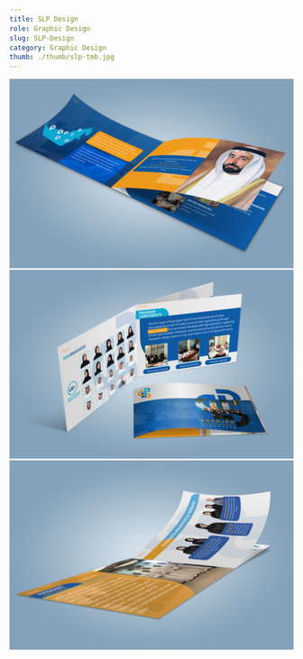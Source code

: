 ```yaml
---
title: SLP Design
role: Graphic Design
slug: SLP-Design
category: Graphic Design
thumb: ./thumb/slp-tmb.jpg
---
```


![SLP Design](https://raw.githubusercontent.com/noushweb/projectimages/main/graphicdesign/SLP/01.jpg)
![SLP Design](https://raw.githubusercontent.com/noushweb/projectimages/main/graphicdesign/SLP/02.jpg)
![SLP Design](https://raw.githubusercontent.com/noushweb/projectimages/main/graphicdesign/SLP/03.jpg)
